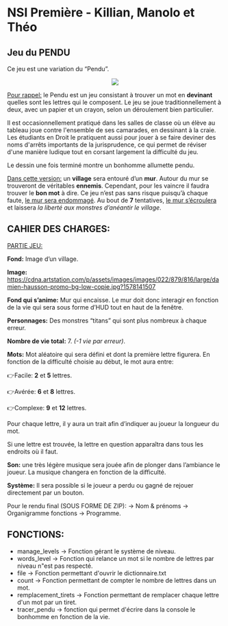 # NSI Première - Killian, Manolo et Théo
## Jeu du PENDU
Ce jeu est une variation du “Pendu”.

<p align="center">
  <img src="https://lh3.googleusercontent.com/oOKwb1pAQmQXtM4miep2DzexGnqQkNBdu56uclgYSDspkffH8jS0hllAhAQwrOFo2hZMzjrIEHaUzcnhxVNv7apQyQNpTzCukcho28ouXmXkfURgYTaEOkpPMG7YGZ0scfSmeiaF" />
</p>

<ins>Pour rappel:</ins> le Pendu est un jeu consistant à trouver un mot en **devinant** quelles sont les lettres qui le composent. Le jeu se joue traditionnellement à deux, avec un papier et un crayon, selon un déroulement bien particulier.

Il est occasionnellement pratiqué dans les salles de classe où un élève au tableau joue contre l'ensemble de ses camarades, en dessinant à la craie. Les étudiants en Droit le pratiquent aussi pour jouer à se faire deviner des noms d'arrêts importants de la jurisprudence, ce qui permet de réviser d'une manière ludique tout en corsant largement la difficulté du jeu.

Le dessin une fois terminé montre un bonhomme allumette pendu.


<ins>Dans cette version:</ins> un **village** sera entouré d’un **mur**. Autour du mur se trouveront de véritables **ennemis**. Cependant, pour les vaincre il faudra trouver le **bon mot** à dire. Ce jeu n’est pas sans risque puisqu’à chaque faute, <ins>le mur sera endommagé</ins>. Au bout de **7** tentatives, <ins>le mur s’écroulera</ins> et laissera *la liberté aux monstres d’anéantir le village*.

## CAHIER DES CHARGES:
<ins>PARTIE JEU:</ins>

**Fond:** Image d’un village.

**Image:** https://cdna.artstation.com/p/assets/images/images/022/879/816/large/damien-hausson-promo-bg-low-copie.jpg?1578141507

**Fond qui s’anime:** Mur qui encaisse. Le mur doit donc interagir en fonction de la vie qui sera sous forme d’HUD tout en haut de la fenêtre.

**Personnages:** Des monstres “titans” qui sont plus nombreux à chaque erreur.

**Nombre de vie total:** 7. *(-1 vie par erreur)*.

**Mots:** Mot aléatoire qui sera défini et dont la première lettre figurera. En fonction de la difficulté choisie au début, le mot aura entre:

👉Facile: **2** et **5** lettres.

👉Avérée: **6** et **8** lettres.

👉Complexe: **9** et **12** lettres.

Pour chaque lettre, il y aura un trait afin d’indiquer au joueur la longueur du mot.

Si une lettre est trouvée, la lettre en question apparaîtra dans tous les endroits où il faut.

**Son:** une très légère musique sera jouée afin de plonger dans l’ambiance le joueur. La musique changera en fonction de la difficulté.

**Système:** Il sera possible si le joueur a perdu ou gagné de rejouer directement par un bouton.

Pour le rendu final (SOUS FORME DE ZIP):
→ Nom & prénoms
→ Organigramme fonctions
→ Programme.

## FONCTIONS:
- manage_levels → Fonction gérant le système de niveau.
- words_level → Fonction qui relance un mot si le nombre de lettres par niveau n"est pas respecté.
- file → Fonction permettant d'ouvrir le dictionnaire.txt
- count → Fonction permettant de compter le nombre de lettres dans un mot.
- remplacement_tirets → Fonction permettant de remplacer chaque lettre d'un mot par un tiret.
- tracer_pendu → fonction qui permet d'écrire dans la console le bonhomme en fonction de la vie.


